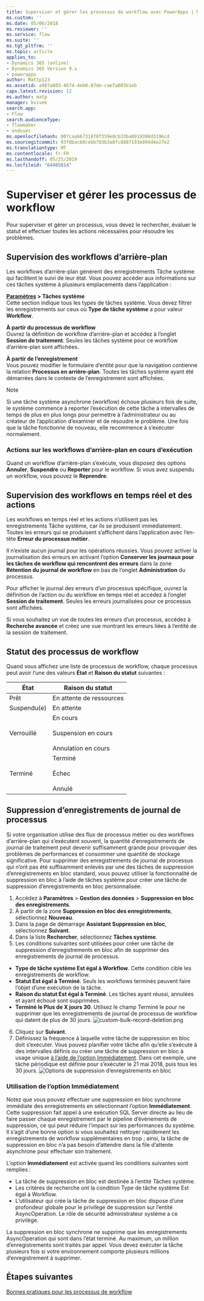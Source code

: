 ```yaml
---
title: Superviser et gérer les processus de workflow avec PowerApps | Microsoft Docs
ms.custom: ''
ms.date: 05/06/2018
ms.reviewer: ''
ms.service: flow
ms.suite: ''
ms.tgt_pltfrm: ''
ms.topic: article
applies_to:
- Dynamics 365 (online)
- Dynamics 365 Version 9.x
- powerapps
author: Mattp123
ms.assetid: a987a803-4674-4eb0-87de-caefa003b1eb
caps.latest.revision: 12
ms.author: matp
manager: kvivek
search.app:
- Flow
search.audienceType:
- flowmaker
- enduser
ms.openlocfilehash: 007caa66731870f359e8cb33ba0919390d3196cd
ms.sourcegitcommit: 93f8bac60cebb783b3a8fc8887193e094d4e27e2
ms.translationtype: MT
ms.contentlocale: fr-FR
ms.lasthandoff: 05/25/2019
ms.locfileid: "64465814"
---
```

# <a name="monitor-and-manage-workflow-processes"></a>Superviser et gérer les processus de workflow

Pour superviser et gérer un processus, vous devez le rechercher, évaluer le statut et effectuer toutes les actions nécessaires pour résoudre les problèmes.  
  
<a name="BKMK_MonitorAsyncWorkflows"></a>   
## <a name="monitoring-background-workflows"></a>Supervision des workflows d’arrière-plan  
 Les workflows d’arrière-plan génèrent des enregistrements Tâche système qui facilitent le suivi de leur état. Vous pouvez accéder aux informations sur ces tâches système à plusieurs emplacements dans l’application :  
  
 **[Paramètres](/powerapps/maker/model-driven-apps/advanced-navigation#settings) > Tâches système**  
 Cette section indique tous les types de tâches système. Vous devez filtrer les enregistrements sur ceux où **Type de tâche système** a pour valeur **Workflow**.  
  
 **À partir du processus de workflow**  
 Ouvrez la définition de workflow d’arrière-plan et accédez à l’onglet **Session de traitement**. Seules les tâches système pour ce workflow d’arrière-plan sont affichées.  
  
 **À partir de l’enregistrement**  
 Vous pouvez modifier le formulaire d’entité pour que la navigation contienne la relation **Processus en arrière-plan**. Toutes les tâches système ayant été démarrées dans le contexte de l’enregistrement sont affichées.  
  
> [!NOTE]
>  Si une tâche système asynchrone (workflow) échoue plusieurs fois de suite, le système commence à reporter l’exécution de cette tâche à intervalles de temps de plus en plus longs pour permettre à l’administrateur ou au créateur de l’application d’examiner et de résoudre le problème. Une fois que la tâche fonctionne de nouveau, elle recommence à s’exécuter normalement.  
  
<a name="BKMK_ActionsOnRunningWorkflows"></a>   
### <a name="actions-on-running-background-workflows"></a>Actions sur les workflows d’arrière-plan en cours d’exécution  
 Quand un workflow d’arrière-plan s’exécute, vous disposez des options **Annuler**, **Suspendre** ou **Reporter** pour le workflow. Si vous avez suspendu un workflow, vous pouvez le **Reprendre**.  
  
<a name="BKMK_MonitorSyncWorkflows"></a>   
## <a name="monitoring-real-time-workflows-and-actions"></a>Supervision des workflows en temps réel et des actions  
 Les workflows en temps réel et les actions n’utilisent pas les enregistrements Tâche système, car ils se produisent immédiatement. Toutes les erreurs qui se produisent s’affichent dans l’application avec l’en-tête **Erreur du processus métier**.  
  
 Il n’existe aucun journal pour les opérations réussies. Vous pouvez activer la journalisation des erreurs en activant l’option **Conserver les journaux pour les tâches de workflow qui rencontrent des erreurs** dans la zone **Rétention du journal de workflow** en bas de l’onglet **Administration** du processus.  
  
 Pour afficher le journal des erreurs d’un processus spécifique, ouvrez la définition de l’action ou du workflow en temps réel et accédez à l’onglet **Session de traitement**. Seules les erreurs journalisées pour ce processus sont affichées.  
  
 Si vous souhaitez un vue de toutes les erreurs d’un processus, accédez à **Recherche avancée** et créez une vue montrant les erreurs liées à l’entité de la session de traitement.  
  
<a name="BKMK_StatusOfWorkflowProcesses"></a>   
## <a name="status-of-workflow-processes"></a>Statut des processus de workflow  
 Quand vous affichez une liste de processus de workflow, chaque processus peut avoir l’une des valeurs **État** et **Raison du statut** suivantes :  
  
|État|Raison du statut|  
|-----------|-------------------|  
|Prêt|En attente de ressources|  
|Suspendu(e)|En attente|  
|Verrouillé|En cours<br /><br /> Suspension en cours<br /><br /> Annulation en cours|  
|Terminé|Terminé<br /><br /> Échec<br /><br /> Annulé|  

## <a name="deleting-process-log-records"></a>Suppression d’enregistrements de journal de processus

Si votre organisation utilise des flux de processus métier ou des workflows d’arrière-plan qui s’exécutent souvent, la quantité d’enregistrements de journal de traitement peut devenir suffisamment grande pour provoquer des problèmes de performances et consommer une quantité de stockage significative. Pour supprimer des enregistrements de journal de processus qui n’ont pas été suffisamment enlevés par une des tâches de suppression d’enregistrements en bloc standard, vous pouvez utiliser la fonctionnalité de suppression en bloc à l’aide de tâches système pour créer une tâche de suppression d’enregistrements en bloc personnalisée.

1. Accédez à **Paramètres** > **Gestion des données** > **Suppression en bloc des enregistrements**.
2. À partir de la zone **Suppression en bloc des enregistrements**, sélectionnez **Nouveau**. 
3. Dans la page de démarrage **Assistant Suppression en bloc**, sélectionnez **Suivant**.
4. Dans la liste **Rechercher**, sélectionnez **Tâches système**.
5. Les conditions suivantes sont utilisées pour créer une tâche de suppression d’enregistrements en bloc afin de supprimer des enregistrements de journal de processus. 
 - **Type de tâche système Est égal à Workflow**. Cette condition cible les enregistrements de workflow. 
 - **Statut Est égal à Terminé**. Seuls les workflows terminés peuvent faire l’objet d’une exécution de la tâche.
 - **Raison du statut Est égal à Terminé**. Les tâches ayant réussi, annulées et ayant échoué sont supprimées.
 - **Terminé le Plus de X jours 30**. Utilisez le champ Terminé le pour ne supprimer que les enregistrements de journal de processus de workflow qui datent de plus de 30 jours.
 ![custom-bulk-record-deletion.png](media/custom-bulk-record-deletion.png)
6. Cliquez sur **Suivant**.
7. Définissez la fréquence à laquelle votre tâche de suppression en bloc doit s’exécuter. Vous pouvez planifier votre tâche afin qu’elle s’exécute à des intervalles définis ou créer une tâche de suppression en bloc à usage unique [à l’aide de l’option Immédiatement](#using-the-immediately-option). Dans cet exemple, une tâche périodique est définie pour s’exécuter le 21 mai 2018, puis tous les 30 jours. 
![Options de suppression d’enregistrements en bloc](media/custom-bulk-record-delete-options.png)

### <a name="using-the-immediately-option"></a>Utilisation de l’option Immédiatement

Notez que vous pouvez effectuer une suppression en bloc synchrone immédiate des enregistrements en sélectionnant l’option **Immédiatement**. Cette suppression fait appel à une exécution SQL Server directe au lieu de faire passer chaque enregistrement par le pipeline d’événements de suppression, ce qui peut réduire l’impact sur les performances du système. Il s’agit d’une bonne option si vous souhaitez nettoyer rapidement les enregistrements de workflow supplémentaires en trop ; ainsi, la tâche de suppression en bloc n’a pas besoin d’attendre dans la file d’attente asynchrone pour effectuer son traitement. 

L’option **Immédiatement** est activée quand les conditions suivantes sont remplies : 
- La tâche de suppression en bloc est destinée à l’entité Tâches système.
- Les critères de recherche ont la condition Type de tâche système Est égal à Workflow. 
- L’utilisateur qui crée la tâche de suppression en bloc dispose d’une profondeur globale pour le privilège de suppression sur l’entité AsyncOperation. Le rôle de sécurité administrateur système a ce privilège.  

La suppression en bloc synchrone ne supprime que les enregistrements AsyncOperation qui sont dans l’état terminé. Au maximum, un million d’enregistrements sont traités par appel. Vous devez exécuter la tâche plusieurs fois si votre environnement comporte plusieurs millions d’enregistrement à supprimer.  
  
## <a name="next-steps"></a>Étapes suivantes   
 [Bonnes pratiques pour les processus de workflow](best-practices-workflow-processes.md) <br />

